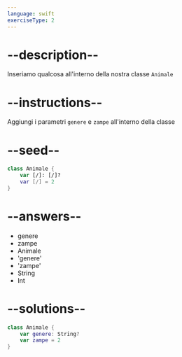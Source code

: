 ```yaml
---
language: swift
exerciseType: 2
---
```


# --description--

Inseriamo qualcosa all'interno della nostra classe `Animale`

# --instructions--

Aggiungi i parametri `genere` e `zampe` all'interno della classe

# --seed--

```swift
class Animale {
    var [/]: [/]?
    var [/] = 2
}
```

# --answers--

- genere
- zampe
- Animale
- 'genere'
- 'zampe'
- String
- Int

# --solutions--

```swift
class Animale {
    var genere: String?
    var zampe = 2
}
```
